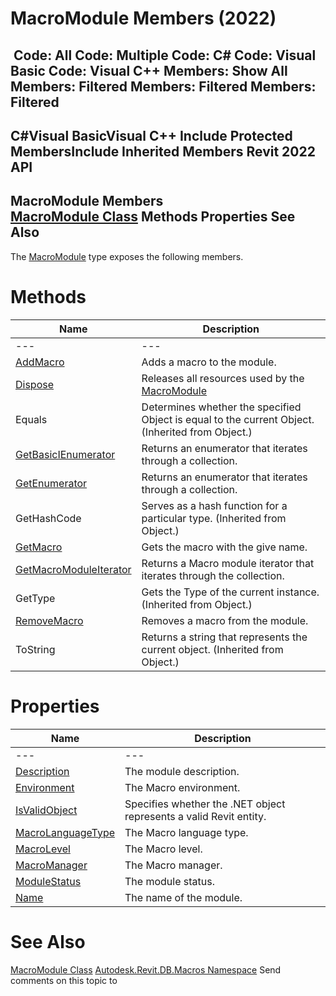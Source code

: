 # MacroModule Members (2022)

﻿
 Code: All Code: Multiple Code: C# Code: Visual Basic Code: Visual C++  Members: Show All Members: Filtered Members: Filtered Members: Filtered   
---  
C#Visual BasicVisual C++
Include Protected MembersInclude Inherited Members
Revit 2022 API  
---  
MacroModule Members  
[MacroModule Class](d604a3cb-4f41-78a8-6353-270c566ac661.md "MacroModule Class") Methods Properties See Also  
---  
The [MacroModule](d604a3cb-4f41-78a8-6353-270c566ac661.md "MacroModule Class") type exposes the following members.
# Methods
| Name | Description |
| --- | --- |
| --- | --- | --- |
| [AddMacro](d1a54b7e-5a69-c2f1-f9ba-3e00b5c2c7fc.md "AddMacro Method") | Adds a macro to the module. |
| [Dispose](4b8b35ea-bd98-b0fd-a98b-a455ad72bd06.md "Dispose Method") | Releases all resources used by the [MacroModule](d604a3cb-4f41-78a8-6353-270c566ac661.md "MacroModule Class") |
| Equals | Determines whether the specified Object is equal to the current Object. (Inherited from Object.) |
| [GetBasicIEnumerator](7bf5bbe7-6455-1e79-ea3e-1c8aa6219036.md "GetBasicIEnumerator Method") | Returns an enumerator that iterates through a collection. |
| [GetEnumerator](6c8ce9f0-c84a-625d-c7fe-66eb5345c31d.md "GetEnumerator Method") | Returns an enumerator that iterates through a collection. |
| GetHashCode | Serves as a hash function for a particular type.  (Inherited from Object.) |
| [GetMacro](c19af6ed-efb5-3d99-859f-5b82b73c3548.md "GetMacro Method") | Gets the macro with the give name. |
| [GetMacroModuleIterator](852610f9-f354-fe96-5bfd-a0821ada7fa0.md "GetMacroModuleIterator Method") | Returns a Macro module iterator that iterates through the collection. |
| GetType | Gets the Type of the current instance. (Inherited from Object.) |
| [RemoveMacro](66e8c11a-60fc-3046-de82-55020a2ceb3f.md "RemoveMacro Method") | Removes a macro from the module. |
| ToString | Returns a string that represents the current object. (Inherited from Object.) |

# Properties
| Name | Description |
| --- | --- |
| --- | --- | --- |
| [Description](a047222b-cccb-dcdc-ef88-323caff17d40.md "Description Property") | The module description. |
| [Environment](11c35a69-a991-57b9-6a2b-7a91f0b38578.md "Environment Property") | The Macro environment. |
| [IsValidObject](3ae28cc1-ba19-6e32-c326-ab32d06151ca.md "IsValidObject Property") | Specifies whether the .NET object represents a valid Revit entity. |
| [MacroLanguageType](e932dcf6-8966-3733-d951-082396590d5e.md "MacroLanguageType Property") | The Macro language type. |
| [MacroLevel](94983497-52ec-c444-a712-c81dec19db74.md "MacroLevel Property") | The Macro level. |
| [MacroManager](27324968-a822-dda4-c8ea-31ce7593fd8a.md "MacroManager Property") | The Macro manager. |
| [ModuleStatus](b207020a-8f53-71b1-6471-55c41e6066a2.md "ModuleStatus Property") | The module status. |
| [Name](8680a185-af3c-c202-d252-0c6ecdf752f0.md "Name Property") | The name of the module. |

# See Also
[MacroModule Class](d604a3cb-4f41-78a8-6353-270c566ac661.md "MacroModule Class")
[Autodesk.Revit.DB.Macros Namespace](8b8f9876-f4c2-abff-fc5b-79e337d84e01.md "Autodesk.Revit.DB.Macros Namespace")
Send comments on this topic to 